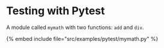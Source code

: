 # Testing with Pytest

A module called `mymath` with two functions: `add` and `div`.

{% embed include file="src/examples/pytest/mymath.py" %}



